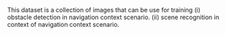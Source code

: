 This dataset is a collection of images that can be use for training 
(i) obstacle detection in navigation context scenario.
(ii) scene recognition in context of navigation context scenario.
